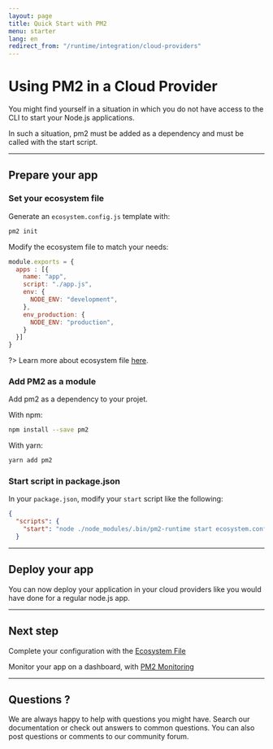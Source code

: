 ```yaml
---
layout: page
title: Quick Start with PM2
menu: starter
lang: en
redirect_from: "/runtime/integration/cloud-providers"
---
```


# Using PM2 in a Cloud Provider

You might find yourself in a situation in which you do not have access to the CLI to start your Node.js applications.

In such a situation, pm2 must be added as a dependency and must be called with the start script.

---

## Prepare your app

### Set your ecosystem file

Generate an `ecosystem.config.js` template with:

```bash
pm2 init
```

Modify the ecosystem file to match your needs:

```javascript
module.exports = {
  apps : [{
    name: "app",
    script: "./app.js",
    env: {
      NODE_ENV: "development",
    },
    env_production: {
      NODE_ENV: "production",
    }
  }]
}
```

?> Learn more about ecosystem file [here](runtime/guide/ecosystem-file.md).

### Add PM2 as a module

Add pm2 as a dependency to your projet.

With npm:

```bash
npm install --save pm2
```

With yarn:

```bash
yarn add pm2
```

### Start script in package.json

In your `package.json`, modify your `start` script like the following:

```json
{
  "scripts": {
    "start": "node ./node_modules/.bin/pm2-runtime start ecosystem.config.js --env production"
  }
```

---

## Deploy your app

You can now deploy your application in your cloud providers like you would have done for a regular node.js app.

---

## Next step

Complete your configuration with the [Ecosystem File](runtime/guide/ecosystem-file.md)

Monitor your app on a dashboard, with [PM2 Monitoring](monitoring/integration/cloud-providers.md)

---

## Questions ?

We are always happy to help with questions you might have. Search our documentation or check out answers to common questions. You can also post questions or comments to our community forum.
